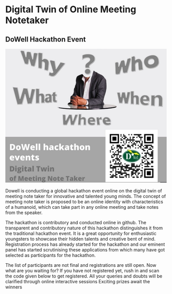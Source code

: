 # Digital Twin of Online Meeting Notetaker

## DoWell Hackathon Event

![Copy of Copy of Living lab (1)](https://github.com/LL01-Business-Dowell/R01.010.Draft.dowell/blob/Dowell-Hackathon---Digital-Twin/photo1.png?raw=true)

Dowell is conducting a global hackathon event online on the digital twin of meeting note taker for innovative and talented young minds.
The concept of meeting note taker is proposed to be an online identity with characteristics of a humanoid, which can take part in any online meeting and take notes from the speaker.

The hackathon is contributory and conducted online in github.
The transparent and contributory nature of this hackathon distinguishes it from the traditional hackathon event.
 It is a great opportunity for enthusiastic youngsters to showcase their hidden talents and creative bent of mind.
 Registration process has already started for the hackathon and our eminent panel has started scrutinising these applications from which many have got selected as participants for the hackathon.
 
 The list of participants are not final  and registrations are still open. 
 Now what are you waiting for? If you have not registered yet, rush in and scan the code given below to get registered.
 All your queries and doubts will be clarified through online interactive sessions  Exciting prizes await the winners
